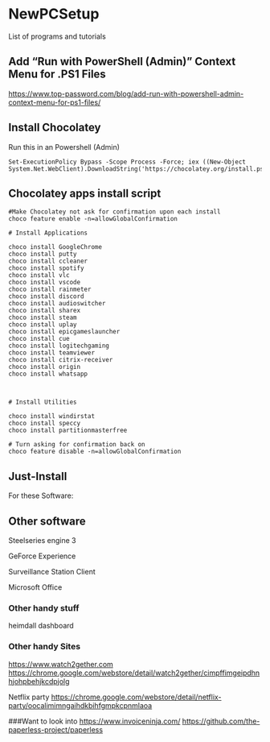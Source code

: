 # NewPCSetup
List of programs and tutorials

## Add “Run with PowerShell (Admin)” Context Menu for .PS1 Files
https://www.top-password.com/blog/add-run-with-powershell-admin-context-menu-for-ps1-files/

## Install Chocolatey
Run this in an Powershell (Admin)
```
Set-ExecutionPolicy Bypass -Scope Process -Force; iex ((New-Object System.Net.WebClient).DownloadString('https://chocolatey.org/install.ps1'))
```

## Chocolatey apps install script
```
#Make Chocolatey not ask for confirmation upon each install
choco feature enable -n=allowGlobalConfirmation

# Install Applications

choco install GoogleChrome
choco install putty
choco install ccleaner
choco install spotify
choco install vlc
choco install vscode
choco install rainmeter
choco install discord
choco install audioswitcher
choco install sharex
choco install steam
choco install uplay
choco install epicgameslauncher
choco install cue
choco install logitechgaming
choco install teamviewer
choco install citrix-receiver
choco install origin
choco install whatsapp



# Install Utilities

choco install windirstat 
choco install speccy
choco install partitionmasterfree

# Turn asking for confirmation back on
choco feature disable -n=allowGlobalConfirmation

```

## Just-Install
For these Software:





## Other software
Steelseries engine 3

GeForce Experience 

Surveillance Station Client

Microsoft Office

### Other handy stuff
heimdall dashboard

### Other handy Sites
https://www.watch2gether.com
https://chrome.google.com/webstore/detail/watch2gether/cimpffimgeipdhnhjohpbehjkcdpjolg

Netflix party
https://chrome.google.com/webstore/detail/netflix-party/oocalimimngaihdkbihfgmpkcpnmlaoa

###Want to look into
https://www.invoiceninja.com/
https://github.com/the-paperless-project/paperless




